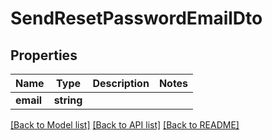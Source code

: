 # SendResetPasswordEmailDto

## Properties
Name | Type | Description | Notes
------------ | ------------- | ------------- | -------------
**email** | **string** |  | 

[[Back to Model list]](../README.md#documentation-for-models) [[Back to API list]](../README.md#documentation-for-api-endpoints) [[Back to README]](../README.md)


